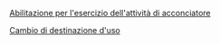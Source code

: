 
[Abilitazione per l'esercizio dell'attività di acconciatore](/schede/parrucchiereabilitazione/cittadini/index.html)

[Cambio di destinazione d'uso](/schede/cambio_destinazione_uso/cittadini/index.html)
